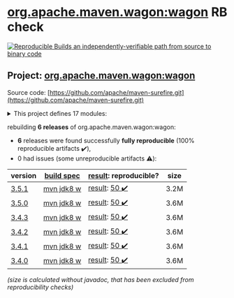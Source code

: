 [org.apache.maven.wagon:wagon](https://search.maven.org/artifact/org.apache.maven.wagon/wagon/) RB check
=======

[![Reproducible Builds](https://reproducible-builds.org/images/logos/rb.svg) an independently-verifiable path from source to binary code](https://reproducible-builds.org/)

## Project: [org.apache.maven.wagon:wagon](https://search.maven.org/artifact/org.apache.maven.wagon/wagon/)

Source code: [https://github.com/apache/maven-surefire.git](https://github.com/apache/maven-surefire.git)

<details><summary>This project defines 17 modules:</summary>

* [org.apache.maven.wagon:wagon](https://search.maven.org/artifact/org.apache.maven.wagon/wagon/)
* [org.apache.maven.wagon:wagon-file](https://search.maven.org/artifact/org.apache.maven.wagon/wagon-file/)
* [org.apache.maven.wagon:wagon-ftp](https://search.maven.org/artifact/org.apache.maven.wagon/wagon-ftp/)
* [org.apache.maven.wagon:wagon-http](https://search.maven.org/artifact/org.apache.maven.wagon/wagon-http/)
* [org.apache.maven.wagon:wagon-http-lightweight](https://search.maven.org/artifact/org.apache.maven.wagon/wagon-http-lightweight/)
* [org.apache.maven.wagon:wagon-http-shared](https://search.maven.org/artifact/org.apache.maven.wagon/wagon-http-shared/)
* [org.apache.maven.wagon:wagon-provider-api](https://search.maven.org/artifact/org.apache.maven.wagon/wagon-provider-api/)
* [org.apache.maven.wagon:wagon-provider-test](https://search.maven.org/artifact/org.apache.maven.wagon/wagon-provider-test/)
* [org.apache.maven.wagon:wagon-providers](https://search.maven.org/artifact/org.apache.maven.wagon/wagon-providers/)
* [org.apache.maven.wagon:wagon-scm](https://search.maven.org/artifact/org.apache.maven.wagon/wagon-scm/)
* [org.apache.maven.wagon:wagon-ssh](https://search.maven.org/artifact/org.apache.maven.wagon/wagon-ssh/)
* [org.apache.maven.wagon:wagon-ssh-common](https://search.maven.org/artifact/org.apache.maven.wagon/wagon-ssh-common/)
* [org.apache.maven.wagon:wagon-ssh-common-test](https://search.maven.org/artifact/org.apache.maven.wagon/wagon-ssh-common-test/)
* [org.apache.maven.wagon:wagon-ssh-external](https://search.maven.org/artifact/org.apache.maven.wagon/wagon-ssh-external/)
* [org.apache.maven.wagon:wagon-tck-http](https://search.maven.org/artifact/org.apache.maven.wagon/wagon-tck-http/)
* [org.apache.maven.wagon:wagon-tcks](https://search.maven.org/artifact/org.apache.maven.wagon/wagon-tcks/)
* [org.apache.maven.wagon:wagon-webdav-jackrabbit](https://search.maven.org/artifact/org.apache.maven.wagon/wagon-webdav-jackrabbit/)
</details>

rebuilding **6 releases** of org.apache.maven.wagon:wagon:
- **6** releases were found successfully **fully reproducible** (100% reproducible artifacts :heavy_check_mark:),
- 0 had issues (some unreproducible artifacts :warning:):

| version | [build spec](/BUILDSPEC.md) | [result](https://reproducible-builds.org/docs/jvm/): reproducible? | size |
| -- | --------- | ------ | -- |
| [3.5.1](https://search.maven.org/artifact/org.apache.maven.wagon/wagon/3.5.1/pom) | [mvn jdk8 w](wagon-3.5.1.buildspec) | [result](wagon-3.5.1.buildinfo): [50 :heavy_check_mark: ](wagon-3.5.1.buildcompare) | 3.2M |
| [3.5.0](https://search.maven.org/artifact/org.apache.maven.wagon/wagon/3.5.0/pom) | [mvn jdk8 w](wagon-3.5.0.buildspec) | [result](wagon-3.5.0.buildinfo): [50 :heavy_check_mark: ](wagon-3.5.0.buildcompare) | 3.6M |
| [3.4.3](https://search.maven.org/artifact/org.apache.maven.wagon/wagon/3.4.3/pom) | [mvn jdk8 w](wagon-3.4.3.buildspec) | [result](wagon-3.4.3.buildinfo): [50 :heavy_check_mark: ](wagon-3.4.3.buildcompare) | 3.6M |
| [3.4.2](https://search.maven.org/artifact/org.apache.maven.wagon/wagon/3.4.2/pom) | [mvn jdk8 w](wagon-3.4.2.buildspec) | [result](wagon-webdav-jackrabbit-3.4.2.buildinfo): [50 :heavy_check_mark: ](wagon-webdav-jackrabbit-3.4.2.buildcompare) | 3.6M |
| [3.4.1](https://search.maven.org/artifact/org.apache.maven.wagon/wagon/3.4.1/pom) | [mvn jdk8 w](wagon-3.4.1.buildspec) | [result](wagon-webdav-jackrabbit-3.4.1.buildinfo): [50 :heavy_check_mark: ](wagon-webdav-jackrabbit-3.4.1.buildcompare) | 3.6M |
| [3.4.0](https://search.maven.org/artifact/org.apache.maven.wagon/wagon/3.4.0/pom) | [mvn jdk8 w](wagon-3.4.0.buildspec) | [result](wagon-webdav-jackrabbit-3.4.0.buildinfo): [50 :heavy_check_mark: ](wagon-webdav-jackrabbit-3.4.0.buildcompare) | 3.6M |

<i>(size is calculated without javadoc, that has been excluded from reproducibility checks)</i>
